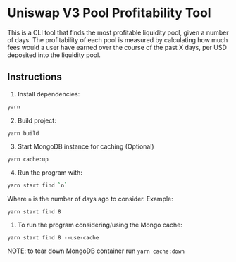 # Uniswap V3 Pool Profitability Tool

This is a CLI tool that finds the most profitable liquidity pool, given a number of days. The profitability of each pool is measured by calculating how much fees would a user have earned over the course of the past X days, per USD deposited into the liquidity pool.

## Instructions

1. Install dependencies:

```sh
yarn
```

2. Build project:

```
yarn build
```

3. Start MongoDB instance for caching (Optional)

```
yarn cache:up
```

4. Run the program with:

```sh
yarn start find `n`
```

Where `n` is the number of days ago to consider. Example:

```
yarn start find 8
```

1. To run the program considering/using the Mongo cache:

```
yarn start find 8 --use-cache
```

NOTE: to tear down MongoDB container run `yarn cache:down`
